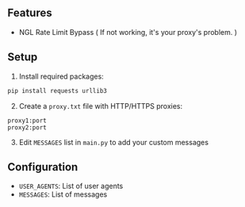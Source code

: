 ## Features

- NGL Rate Limit Bypass ( If not working, it's your proxy's problem. )

## Setup

1. Install required packages:

```bash
pip install requests urllib3
```

2. Create a `proxy.txt` file with HTTP/HTTPS proxies:

```
proxy1:port
proxy2:port
```

3. Edit `MESSAGES` list in `main.py` to add your custom messages

## Configuration

- `USER_AGENTS`: List of user agents
- `MESSAGES`: List of messages
